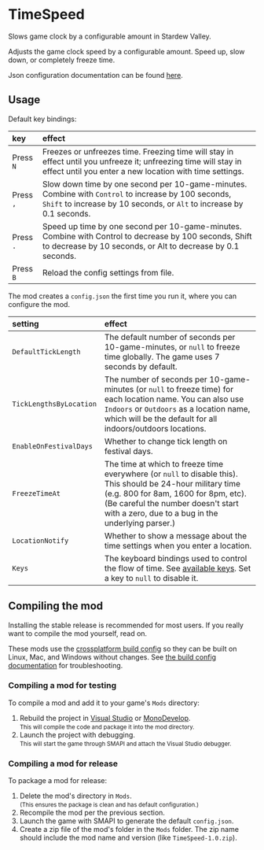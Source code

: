 # TimeSpeed
Slows game clock by a configurable amount in Stardew Valley.

Adjusts the game clock speed by a configurable amount. Speed up, slow down, or completely freeze time.

Json configuration documentation can be found [here](https://github.com/alexb5dh/TimeSpeed/blob/master/TimeSpeed/TimeSpeedConfig.json.cs).  

## Usage
Default key bindings:

key | effect
:-- | :-----
Press `N` | Freezes or unfreezes time. Freezing time will stay in effect until you unfreeze it; unfreezing time will stay in effect until you enter a new location with time settings.
Press `,` | Slow down time by one second per 10-game-minutes. Combine with `Control` to increase by 100 seconds, `Shift` to increase by 10 seconds, or `Alt` to increase by 0.1 seconds.
Press `.` | Speed up time by one second per 10-game-minutes. Combine with Control to decrease by 100 seconds, Shift to decrease by 10 seconds, or Alt to decrease by 0.1 seconds.
Press `B` | Reload the config settings from file.

The mod creates a `config.json` the first time you run it, where you can configure the mod.

setting | effect
:------ | :-----
`DefaultTickLength` | The default number of seconds per 10-game-minutes, or `null` to freeze time globally. The game uses 7 seconds by default.
`TickLengthsByLocation` | The number of seconds per 10-game-minutes (or `null` to freeze time) for each location name. You can also use `Indoors` or `Outdoors` as a location name, which will be the default for all indoors/outdoors locations.
`EnableOnFestivalDays` | Whether to change tick length on festival days.
`FreezeTimeAt` | The time at which to freeze time everywhere (or `null` to disable this). This should be 24-hour military time (e.g. 800 for 8am, 1600 for 8pm, etc). (Be careful the number doesn't start with a zero, due to a bug in the underlying parser.)
`LocationNotify` | Whether to show a message about the time settings when you enter a location.
`Keys` | The keyboard bindings used to control the flow of time. See [available keys](https://msdn.microsoft.com/en-us/library/microsoft.xna.framework.input.keys.aspx). Set a key to `null` to disable it.

## Compiling the mod
Installing the stable release is recommended for most users. If you really want to compile the mod
yourself, read on.

These mods use the [crossplatform build config](https://github.com/Pathoschild/Stardew.ModBuildConfig#readme)
so they can be built on Linux, Mac, and Windows without changes. See [the build config documentation](https://github.com/Pathoschild/Stardew.ModBuildConfig#readme)
for troubleshooting.

### Compiling a mod for testing
To compile a mod and add it to your game's `Mods` directory:

1. Rebuild the project in [Visual Studio](https://www.visualstudio.com/vs/community/) or [MonoDevelop](http://www.monodevelop.com/).  
   <small>This will compile the code and package it into the mod directory.</small>
2. Launch the project with debugging.  
   <small>This will start the game through SMAPI and attach the Visual Studio debugger.</small>

### Compiling a mod for release
To package a mod for release:

1. Delete the mod's directory in `Mods`.  
   <small>(This ensures the package is clean and has default configuration.)</small>
2. Recompile the mod per the previous section.
3. Launch the game with SMAPI to generate the default `config.json`.
4. Create a zip file of the mod's folder in the `Mods` folder. The zip name should include the
   mod name and version (like `TimeSpeed-1.0.zip`).
